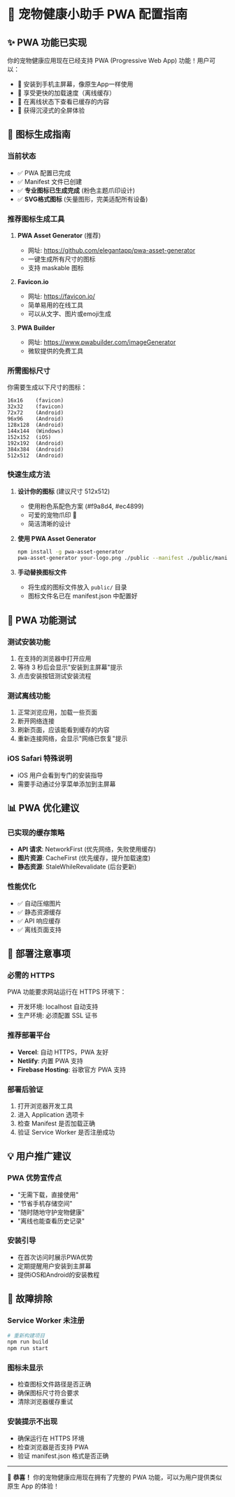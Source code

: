 # 🐾 宠物健康小助手 PWA 配置指南

## ✨ PWA 功能已实现

你的宠物健康应用现在已经支持 PWA (Progressive Web App) 功能！用户可以：

- 📱 安装到手机主屏幕，像原生App一样使用
- 🚀 享受更快的加载速度（离线缓存）
- 📴 在离线状态下查看已缓存的内容
- 💝 获得沉浸式的全屏体验

## 🎨 图标生成指南

### 当前状态
- ✅ PWA 配置已完成
- ✅ Manifest 文件已创建
- ✅ **专业图标已生成完成** (粉色主题爪印设计)
- ✅ **SVG格式图标** (矢量图形，完美适配所有设备)

### 推荐图标生成工具

1. **PWA Asset Generator** (推荐)
   - 网址: https://github.com/elegantapp/pwa-asset-generator
   - 一键生成所有尺寸的图标
   - 支持 maskable 图标

2. **Favicon.io**
   - 网址: https://favicon.io/
   - 简单易用的在线工具
   - 可以从文字、图片或emoji生成

3. **PWA Builder**
   - 网址: https://www.pwabuilder.com/imageGenerator
   - 微软提供的免费工具

### 所需图标尺寸

你需要生成以下尺寸的图标：
```
16x16    (favicon)
32x32    (favicon)
72x72    (Android)
96x96    (Android)
128x128  (Android)
144x144  (Windows)
152x152  (iOS)
192x192  (Android)
384x384  (Android)
512x512  (Android)
```

### 快速生成方法

1. **设计你的图标** (建议尺寸 512x512)
   - 使用粉色系配色方案 (#f9a8d4, #ec4899)
   - 可爱的宠物爪印 🐾
   - 简洁清晰的设计

2. **使用 PWA Asset Generator**
   ```bash
   npm install -g pwa-asset-generator
   pwa-asset-generator your-logo.png ./public --manifest ./public/manifest.json
   ```

3. **手动替换图标文件**
   - 将生成的图标文件放入 `public/` 目录
   - 图标文件名已在 manifest.json 中配置好

## 🚀 PWA 功能测试

### 测试安装功能
1. 在支持的浏览器中打开应用
2. 等待 3 秒后会显示"安装到主屏幕"提示
3. 点击安装按钮测试安装流程

### 测试离线功能
1. 正常浏览应用，加载一些页面
2. 断开网络连接
3. 刷新页面，应该能看到缓存的内容
4. 重新连接网络，会显示"网络已恢复"提示

### iOS Safari 特殊说明
- iOS 用户会看到专门的安装指导
- 需要手动通过分享菜单添加到主屏幕

## 📊 PWA 优化建议

### 已实现的缓存策略
- **API 请求**: NetworkFirst (优先网络，失败使用缓存)
- **图片资源**: CacheFirst (优先缓存，提升加载速度)
- **静态资源**: StaleWhileRevalidate (后台更新)

### 性能优化
- ✅ 自动压缩图片
- ✅ 静态资源缓存
- ✅ API 响应缓存
- ✅ 离线页面支持

## 🎯 部署注意事项

### 必需的 HTTPS
PWA 功能要求网站运行在 HTTPS 环境下：
- 开发环境: localhost 自动支持
- 生产环境: 必须配置 SSL 证书

### 推荐部署平台
- **Vercel**: 自动 HTTPS，PWA 友好
- **Netlify**: 内置 PWA 支持
- **Firebase Hosting**: 谷歌官方 PWA 支持

### 部署后验证
1. 打开浏览器开发工具
2. 进入 Application 选项卡
3. 检查 Manifest 是否加载正确
4. 验证 Service Worker 是否注册成功

## 💡 用户推广建议

### PWA 优势宣传点
- "无需下载，直接使用"
- "节省手机存储空间"
- "随时随地守护宠物健康"
- "离线也能查看历史记录"

### 安装引导
- 在首次访问时展示PWA优势
- 定期提醒用户安装到主屏幕
- 提供iOS和Android的安装教程

## 🔧 故障排除

### Service Worker 未注册
```bash
# 重新构建项目
npm run build
npm run start
```

### 图标未显示
- 检查图标文件路径是否正确
- 确保图标尺寸符合要求
- 清除浏览器缓存重试

### 安装提示不出现
- 确保运行在 HTTPS 环境
- 检查浏览器是否支持 PWA
- 验证 manifest.json 格式是否正确

---

🎉 **恭喜！** 你的宠物健康应用现在拥有了完整的 PWA 功能，可以为用户提供类似原生 App 的体验！